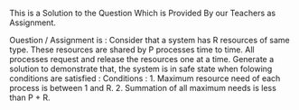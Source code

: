 This is a Solution to the Question Which is Provided By our Teachers as Assignment.

Ouestion / Assignment is :
Consider that a system has R resources of same type. These resources are shared by P processes time to time. All processes request and release the resources one at a time. Generate a solution to demonstrate that, the system is in safe state when folowing conditions are satisfied :
Conditions : 1. Maximum resource need of each process is between 1 and R.
             2. Summation of all maximum needs is less than P + R.
